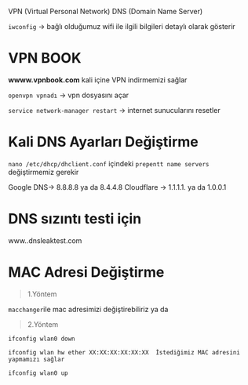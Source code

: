 VPN (Virtual Personal Network)
DNS (Domain Name Server)

```iwconfig``` -> bağlı olduğumuz wifi ile ilgili bilgileri detaylı olarak gösterir

# VPN BOOK

**wwww.vpnbook.com** kali içine VPN indirmemizi sağlar

```openvpn vpnadı``` -> vpn dosyasını açar

```service network-manager restart``` -> internet sunucularını resetler

# Kali DNS Ayarları Değiştirme

```nano /etc/dhcp/dhclient.conf``` içindeki ```prepentt name servers ```değiştirmemiz gerekir

Google DNS-> 8.8.8.8 ya da 8.4.4.8
Cloudflare -> 1.1.1.1. ya da 1.0.0.1

# DNS sızıntı testi için

www..dnsleaktest.com

# MAC Adresi Değiştirme

> 1.Yöntem

```macchanger```ile mac adresimizi değiştirebiliriz ya da
>2.Yöntem
```
ifconfig wlan0 down

ifconfig wlan hw ether XX:XX:XX:XX:XX:XX  İstediğimiz MAC adresini yapmamızı sağlar

ifconfig wlan0 up
```
